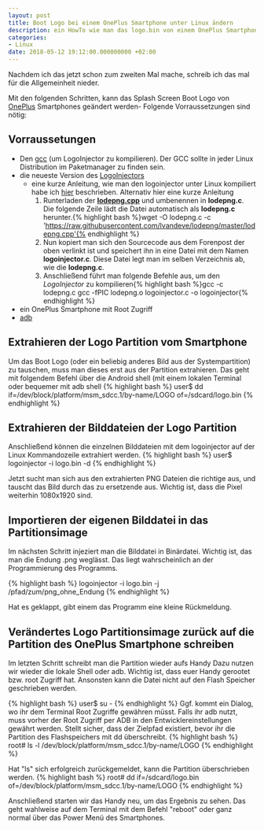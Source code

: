 ```yaml
---
layout: post
title: Boot Logo bei einem OnePlus Smartphone unter Linux ändern
description: ein HowTo wie man das logo.bin von einem OnePlus Smartphone extrahiert
categories:
- Linux
date: 2018-05-12 19:12:00.000000000 +02:00
---
```

Nachdem ich das jetzt schon zum zweiten Mal mache, schreib ich das mal für die Allgemeinheit nieder.

Mit den folgenden Schritten, kann das Splash Screen Boot Logo von [OnePlus](https://www.oneplus.com/) Smartphones geändert werden-
Folgende Vorraussetzungen sind nötig:

## Vorraussetungen
* Den [gcc](https://gcc.gnu.org/) (um LogoInjector zu kompilieren). Der GCC sollte in jeder Linux Distribution im Paketmanager zu finden sein.
* die neueste Version des [LogoInjectors](https://forum.xda-developers.com/oneplus-one/themes-apps/mod-cm12-logo-bin-image-injector-v1-0-t3161139/)
    * eine kurze Anleitung, wie man den logoinjector unter Linux kompiliert habe ich [hier](https://forum.xda-developers.com/showpost.php?p=75303080&postcount=49) beschrieben. Alternativ hier eine kurze Anleitung
        1. Runterladen der [**lodepng.cpp**](https://raw.githubusercontent.com/lvandeve/lodepng/master/lodepng.cpp) und umbenennen in **lodepng.c**. Die folgende Zeile lädt die Datei automatisch als **lodepng.c** herunter.{% highlight bash %}wget -O lodepng.c -c 'https://raw.githubusercontent.com/lvandeve/lodepng/master/lodepng.cpp'{% endhighlight %}<br>
        1. Nun kopiert man sich den Sourcecode aus dem Forenpost der oben verlinkt ist und speichert ihn in eine Datei mit dem Namen **logoinjector.c**. Diese Datei legt man im selben Verzeichnis ab, wie die **lodepng.c**.
        1. Anschließend führt man folgende Befehle aus, um den *LogoInjector* zu kompilieren{% highlight bash %}gcc -c lodepng.c
gcc -fPIC lodepng.o logoinjector.c -o logoinjector{% endhighlight %}<br>
* ein OnePlus Smartphone mit Root Zugriff
* [adb](https://developer.android.com/studio/command-line/adb)

## Extrahieren der Logo Partition vom Smartphone
Um das Boot Logo (oder ein beliebig anderes Bild aus der Systempartition) zu tauschen, muss man dieses erst aus der Partition extrahieren.
Das geht mit folgendem Befehl über die Android shell (mit einem lokalen Terminal oder bequemer mit adb shell
{% highlight bash %}
user$ dd if=/dev/block/platform/msm_sdcc.1/by-name/LOGO of=/sdcard/logo.bin
{% endhighlight %}

## Extrahieren der Bilddateien der Logo Partition
Anschließend können die einzelnen Bilddateien mit dem logoinjector auf der Linux Kommandozeile extrahiert werden.
{% highlight bash %}
user$ logoinjector -i logo.bin -d
{% endhighlight %}

Jetzt sucht man sich aus den extrahierten PNG Dateien die richtige aus, und tauscht das Bild durch das zu ersetzende aus.
Wichtig ist, dass die Pixel weiterhin 1080x1920 sind.

## Importieren der eigenen Bilddatei in das Partitionsimage

Im nächsten Schritt injeziert man die Bilddatei in Binärdatei.
Wichtig ist, das man die Endung .png weglässt. Das liegt wahrscheinlich an der Programmierung des Programms.

{% highlight bash %}
logoinjector -i logo.bin -j /pfad/zum/png_ohne_Endung
{% endhighlight %}

Hat es geklappt, gibt einem das Programm eine kleine Rückmeldung.
</br>
## Verändertes Logo Partitionsimage zurück auf die Partition des OnePlus Smartphone schreiben
Im letzten Schritt schreibt man die Partition wieder aufs Handy
Dazu nutzen wir wieder die lokale Shell oder adb. Wichtig ist, dass euer Handy gerootet bzw. root Zugriff hat.
Ansonsten kann die Datei nicht auf den Flash Speicher geschrieben werden.

{% highlight bash %}
user$ su -
{% endhighlight %}
Ggf. kommt ein Dialog, wo ihr dem Terminal Root Zugriffe gewähren müsst. Falls ihr adb nutzt, muss vorher der Root Zugriff per ADB in den Entwicklereinstellungen gewährt werden.
Stellt sicher, dass der Zielpfad existiert, bevor ihr die Partition des Flashspeichers mit dd überschreibt.
{% highlight bash %}
root# ls -l /dev/block/platform/msm_sdcc.1/by-name/LOGO
{% endhighlight %}

Hat "ls" sich erfolgreich zurückgemeldet, kann die Partition überschrieben werden.
{% highlight bash %}
root# dd if=/sdcard/logo.bin of=/dev/block/platform/msm_sdcc.1/by-name/LOGO
{% endhighlight %}

Anschließend starten wir das Handy neu, um das Ergebnis zu sehen.
Das geht wahlweise auf dem Terminal mit dem Befehl "reboot" oder ganz normal über das Power Menü des Smartphones.
